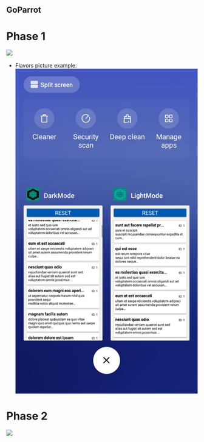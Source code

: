 ## GoParrot

# Phase 1
![](./src/phase_1.gif)
- Flavors picture example:
![](flavors.jpg)
# Phase 2
![](./src/phase_2.gif)
